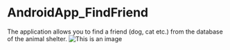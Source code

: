 # AndroidApp_FindFriend
The application allows you to find a friend (dog, cat etc.) from the database of the animal shelter.
![This is an image](https://myoctocat.com/assets/images/base-octocat.svg)

